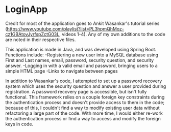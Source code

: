# LoginApp
Credit for most of the application goes to Ankit Wasankar's tutorial series (https://www.youtube.com/playlist?list=PL3hpmQhMoz-cz1GBAtovJyrfspZctG03L, videos 1-4). Any of my own additions to the code are noted in their respective files.

This application is made in Java, and was developed using Spring Boot. Functions include:
-Registering a new user into a MySQL database using First and Last names, email, password, security question, and security answer.
-Logging in with a valid email and password, bringing users to a simple HTML page
-Links to navigate between pages

In addition to Wasankar's code, I attempted to set up a password recovery system which uses the security question and answer a user provided during registration. A password recovery page is accessible, but isn't fully functional. This framework relies on a couple foreign key constraints during the authentication process and doesn't provide access to them in the code; because of this, I couldn't find a way to modify existing user data without refactoring a large part of the code. With more time, I would either re-work the authentication process or find a way to access and modify the foreign keys in code.
